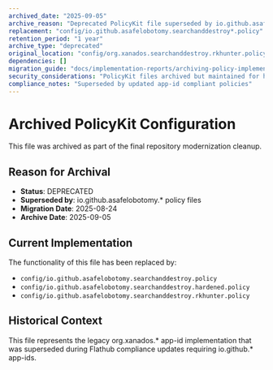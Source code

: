 ```yaml
---
archived_date: "2025-09-05"
archive_reason: "Deprecated PolicyKit file superseded by io.github.asafelobotomy.* policies"
replacement: "config/io.github.asafelobotomy.searchanddestroy*.policy"
retention_period: "1 year"
archive_type: "deprecated"
original_location: "config/org.xanados.searchanddestroy.rkhunter.policy"
dependencies: []
migration_guide: "docs/implementation-reports/archiving-policy-implementation-2025-08-26.md"
security_considerations: "PolicyKit files archived but maintained for historical reference"
compliance_notes: "Superseded by updated app-id compliant policies"
---
```


# Archived PolicyKit Configuration

This file was archived as part of the final repository modernization cleanup.

## Reason for Archival
- **Status**: DEPRECATED
- **Superseded by**: io.github.asafelobotomy.* policy files
- **Migration Date**: 2025-08-24
- **Archive Date**: 2025-09-05

## Current Implementation
The functionality of this file has been replaced by:
- `config/io.github.asafelobotomy.searchanddestroy.policy`
- `config/io.github.asafelobotomy.searchanddestroy.hardened.policy`  
- `config/io.github.asafelobotomy.searchanddestroy.rkhunter.policy`

## Historical Context
This file represents the legacy org.xanados.* app-id implementation that was
superseded during Flathub compliance updates requiring io.github.* app-ids.

